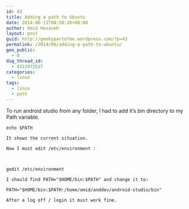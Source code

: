 ```yaml
---
id: 43
title: Adding a path to Ubuntu
date: 2014-06-11T08:50:26+00:00
author: Omid Hezaveh
layout: post
guid: http://geekypartofme.wordpress.com/?p=43
permalink: /2014/06/adding-a-path-to-ubuntu/
geo_public:
  - 0
dsq_thread_id:
  - 4312972527
categories:
  - linux
tags:
  - linux
  - path
---
```

To run android studio from any folder, I had to add it&#8217;s bin directory to my Path variable.

    echo $PATH
    
    It shows the current situation.
    
    Now I must edit /etc/environment :
    
    

    gedit /etc/environment

    I should find PATH="$HOME/bin:$PATH" and change it to: 

    PATH="$HOME/bin:$PATH:/home/omid/anddev/android-studio/bin"
    
    After a log off / login it must work fine. 
    

     

     

<pre></pre>